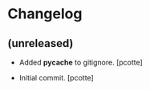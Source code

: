 # Changelog

## (unreleased)


* Added __pycache__ to gitignore. [pcotte]


* Initial commit. [pcotte]
